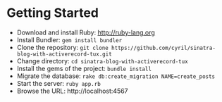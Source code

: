 # Getting Started

* Download and install Ruby: http://ruby-lang.org
* Install Bundler: `gem install bundler`
* Clone the repository: `git clone https://github.com/cyril/sinatra-blog-with-activerecord-tux.git`
* Change directory: `cd sinatra-blog-with-activerecord-tux`
* Install the gems of the project: `bundle install`
* Migrate the database: `rake db:create_migration NAME=create_posts`
* Start the server: `ruby app.rb`
* Browse the URL: http://localhost:4567
